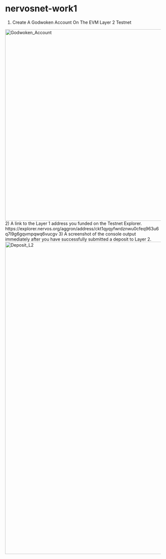 # nervosnet-work1
1) Create A Godwoken Account On The EVM Layer 2 Testnet
<img width="620" alt="Godwoken_Account" src="https://user-images.githubusercontent.com/88662107/128827841-6d83acb4-9a39-49d9-9e25-41c0d745944a.png">
2) A link to the Layer 1 address you funded on the Testnet Explorer.
  https://explorer.nervos.org/aggron/address/ckt1qyqyfwrdznwu0cfeq963u6q7l9g6gqvmpqwq6vucgv
3) A screenshot of the console output immediately after you have successfully submitted a deposit to Layer 2.
<img width="1011" alt="Deposit_L2" src="https://user-images.githubusercontent.com/88662107/128827929-3bcb6593-d0bb-407c-8a49-251be65f47f4.png">


